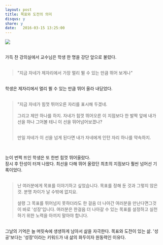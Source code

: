 ```yaml
---
layout: post
title: 목표와 도전의 의미 
disqus: y
share: y
date:   2016-03-15 13:25:00
---
```


<img src="http://beatshon.github.io/images/Class2.jpg">
<br/><br/>

<meta property="og:image" content="http://beatshon.github.io/images/Class2.jpg"/>

가득 찬 강의실에서 교수님은 학생 한 명을 강단 앞으로 불렀다.<br/>
<br/>
 
<blockquote>
  <p>"지금 자네가 제자리에서 가장 멀리 뛸 수 있는 만큼 뛰어 보게나"</p>

</blockquote>
<br/>
학생은 제자리에서 멀리 뛸 수 있는 만큼 뛰어 올라 내딛었다.  
<br/>
<br/>
<blockquote>
"지금 자네가 힘껏 뛰어오른 자리를 표시해 두겠네.
<br/><br/>
그리고 제안 하나를 하지. 자네가 힘껏 뛰어오른 이 지점보다 한 발짝 앞에 내가 선을 하나 그어볼 테니 이 선을 뛰어넘어보겠나? 

<br/>만일 자네가 이 선을 넘게 된다면 내가 자네에게 인턴 자리 하나를 약속하지.

</blockquote><br/>

눈이 번쩍 뜨인 학생은 또 한번 힘껏 뛰어올랐다. <br/>
잠시 후 탄성이 터져 나왔다. 최선을 다해 뛰어 올랐던 최초의 지점보다 훨씬 넘어선 기록이었다. 
<br/><br/>

<blockquote>
난 여러분에게 목표를 이야기하고 싶었습니다. 목표를 정해 둔 것과 그렇지 않은 것. 분명 차이가 날 수밖에 없지요. <br/><br/>
설령 그 목표를 뛰어넘지 못하더라도 한 걸음 더 나아간 여러분을 만난다면그것이 바로 '성장'입니다. 여러분은 한걸음 더 나아갈 수 있는 목표를 설정하고 실천하기 위한 노력을 아끼지 말아야 합니다. </blockquote>

<br/>
그날의 기억은 늘 머릿속에 생생하게 남아서 삶을 자극한다. 목표와 도전이 있는 삶. '성공'보다는 '성장'이라는 키워드가 내 삶의 화두이자 원동력인 이유다.